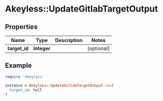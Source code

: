 # Akeyless::UpdateGitlabTargetOutput

## Properties

| Name | Type | Description | Notes |
| ---- | ---- | ----------- | ----- |
| **target_id** | **Integer** |  | [optional] |

## Example

```ruby
require 'akeyless'

instance = Akeyless::UpdateGitlabTargetOutput.new(
  target_id: null
)
```

